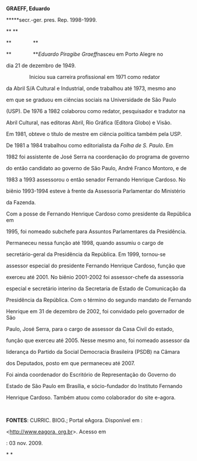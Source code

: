**GRAEFF, Eduardo**



**\***secr.-ger. pres. Rep. 1998-1999.



** **



**               **



**               ***Eduardo Piragibe Graeff*nasceu em Porto Alegre no

dia 21 de dezembro de 1949.



                Iniciou sua carreira profissional em 1971 como redator

da Abril S/A Cultural e Industrial, onde trabalhou até 1973, mesmo ano

em que se graduou em ciências sociais na Universidade de São Paulo

(USP). De 1976 a 1982 colaborou como redator, pesquisador e tradutor na

Abril Cultural, nas editoras Abril, Rio Gráfica (Editora Globo) e Visão.

Em 1981, obteve o título de mestre em ciência política também pela USP.



De 1981 a 1984 trabalhou como editorialista da *Folha de S. Paulo*. Em

1982 foi assistente de José Serra na coordenação do programa de governo

do então candidato ao governo de São Paulo, André Franco Montoro, e de

1983 a 1993 assessorou o então senador Fernando Henrique Cardoso. No

biênio 1993-1994 esteve à frente da Assessoria Parlamentar do Ministério

da Fazenda.



Com a posse de Fernando Henrique Cardoso como presidente da República em

1995, foi nomeado subchefe para Assuntos Parlamentares da Presidência.

Permaneceu nessa função até 1998, quando assumiu o cargo de

secretário-geral da Presidência da República. Em 1999, tornou-se

assessor especial do presidente Fernando Henrique Cardoso, função que

exerceu até 2001. No biênio 2001-2002 foi assessor-chefe da assessoria

especial e secretário interino da Secretaria de Estado de Comunicação da

Presidência da República. Com o término do segundo mandato de Fernando

Henrique em 31 de dezembro de 2002, foi convidado pelo governador de São

Paulo, José Serra, para o cargo de assessor da Casa Civil do estado,

função que exerceu até 2005. Nesse mesmo ano, foi nomeado assessor da

liderança do Partido da Social Democracia Brasileira (PSDB) na Câmara

dos Deputados, posto em que permaneceu até 2007.



Foi ainda coordenador do Escritório de Representação do Governo do

Estado de São Paulo em Brasília, e sócio-fundador do Instituto Fernando

Henrique Cardoso. Também atuou como colaborador do site e-agora.



 



**FONTES**: CURRIC. BIOG.; Portal eAgora. Disponível em :

\<[http://www.eagora. org.br](http://www.eagora.%20org.br/)\>. Acesso em

: 03 nov. 2009.



* *

